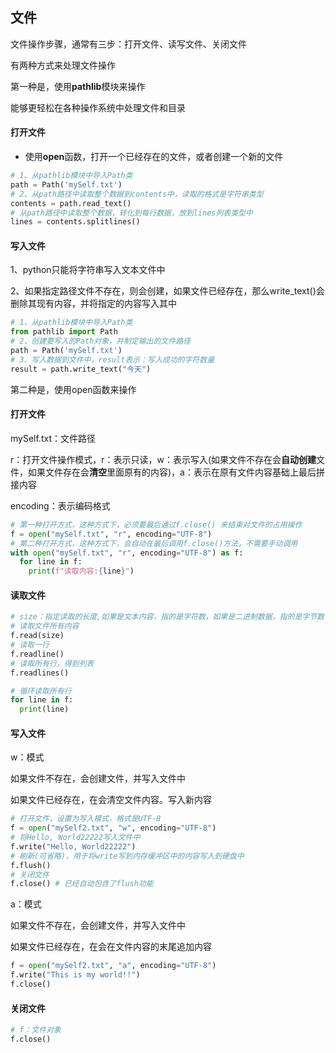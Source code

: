 ## 文件

文件操作步骤，通常有三步：打开文件、读写文件、关闭文件

有两种方式来处理文件操作

第一种是，使用**pathlib**模块来操作

能够更轻松在各种操作系统中处理文件和目录

#### 打开文件

* 使用**open**函数，打开一个已经存在的文件，或者创建一个新的文件

```python
# 1、从pathlib模块中导入Path类
path = Path('mySelf.txt')
# 2、从path路径中读取整个数据到contents中，读取的格式是字符串类型
contents = path.read_text()
# 从path路径中读取整个数据，转化到每行数据，放到lines列表类型中
lines = contents.splitlines()
```

#### 写入文件

1、python只能将字符串写入文本文件中

2、如果指定路径文件不存在，则会创建，如果文件已经存在，那么write_text()会删除其现有内容，并将指定的内容写入其中

```python
# 1、从pathlib模块中导入Path类
from pathlib import Path
# 2、创建要写入的Path对象，并制定输出的文件路径
path = Path('mySelf.txt')
# 3、写入数据到文件中，result表示：写入成功的字符数量
result = path.write_text("今天")
```

第二种是，使用open函数来操作

#### 打开文件

mySelf.txt：文件路径

r：打开文件操作模式，r：表示只读，w：表示写入(如果文件不存在会**自动创建**文件，如果文件存在会**清空**里面原有的内容)，a：表示在原有文件内容基础上最后拼接内容

encoding：表示编码格式

```python
# 第一种打开方式，这种方式下，必须要最后通过f.close() 来结束对文件的占用操作
f = open("mySelf.txt", "r", encoding="UTF-8")
# 第二种打开方式，这种方式下，会自动在最后调用f.close()方法，不需要手动调用
with open("mySelf.txt", "r", encoding="UTF-8") as f:
  for line in f:
    print(f"读取内容:{line}")
```

#### 读取文件

```python
# size：指定读取的长度,如果是文本内容，指的是字符数，如果是二进制数据，指的是字节数
# 读取文件所有内容
f.read(size)
# 读取一行
f.readline()
# 读取所有行，得到列表
f.readlines()
```

```python
# 循环读取所有行
for line in f:
  print(line)
```

#### 写入文件 

w：模式

如果文件不存在，会创建文件，并写入文件中

如果文件已经存在，在会清空文件内容。写入新内容

```python
# 打开文件，设置为写入模式，格式是UTF-8
f = open("mySelf2.txt", "w", encoding="UTF-8")
# 将Hello, World22222写入文件中
f.write("Hello, World22222")
# 刷新(可省略)，用于将write写到内存缓冲区中的内容写入到硬盘中
f.flush()
# 关闭文件
f.close() # 已经自动包含了flush功能
```

a：模式

如果文件不存在，会创建文件，并写入文件中

如果文件已经存在，在会在文件内容的末尾追加内容

```python
f = open("mySelf2.txt", "a", encoding="UTF-8")
f.write("This is my world!!")
f.close()
```

#### 关闭文件

```python
# f：文件对象
f.close()
```

